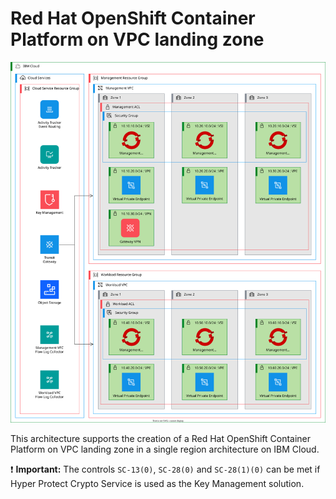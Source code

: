 # Red Hat OpenShift Container Platform on VPC landing zone

![Architecture diagram of the OpenShift Container Platform on VPC deployable architecture](https://raw.githubusercontent.com/terraform-ibm-modules/terraform-ibm-landing-zone/main/reference-architectures/roks.drawio.svg)

This architecture supports the creation of a Red Hat OpenShift Container Platform on VPC landing zone in a single region architecture on IBM Cloud.

:exclamation: **Important:** The controls `SC-13(0)`, `SC-28(0)` and `SC-28(1)(0)` can be met if Hyper Protect Crypto Service is used as the Key Management solution.
